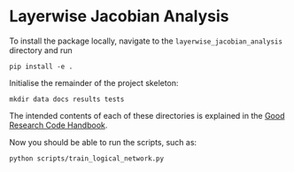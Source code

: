 # Layerwise Jacobian Analysis

To install the package locally, navigate to the `layerwise_jacobian_analysis` directory and run
```commandline
pip install -e .
```
Initialise the remainder of the project skeleton:
```commandline
mkdir data docs results tests
```
The intended contents of each of these directories
is explained in the [Good Research Code Handbook](https://goodresearch.dev/setup.html#create-a-project-skeleton).

Now you should be able to run the scripts, such as:
```commandline
python scripts/train_logical_network.py
```


